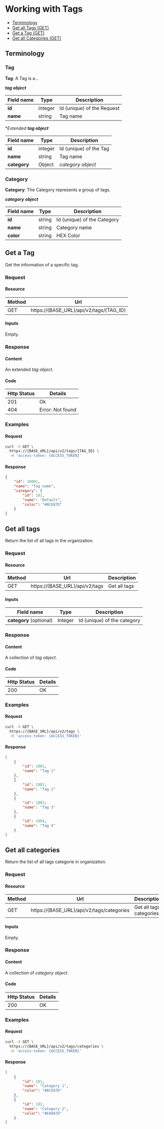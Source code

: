# Working with Tags

- [Terminology](#terminology)
- [Get all Tags (GET)](#get-all-tags)
- [Get a Tag (GET)](#get-a-tag)
- [Get all Categories (GET)](#get-all-categories)

## Terminology

### Tag

**Tag**: A Tag is a...

**_tag object_**

Field name |     Type    | Description
--------- | ----------- | -----------
**id** | integer | Id (unique) of the Request
**name** | string | Tag name

**Extended* **_tag object_**

Field name |     Type    | Description
--------- | ----------- | -----------
**id** | integer | Id (unique) of the Tag
**name** | string | Tag name
**category** | Object | _category object_

### Category

**Category**: The Category represents a group of tags.

**_category object_**

Field name |     Type    | Description
--------- | ----------- | -----------
**id** | string | Id (unique) of the Category
**name** | string | Category name 
**color** | string | HEX Color

## Get a Tag

Get the information of a specific tag.

### Request

#### Resource

Method | Url
------- | --------
GET | https://{BASE_URL}/api/v2/tags/{TAG_ID}

#### Inputs

Empty.

### Response

#### Content

An extended _tag object_.

#### Code
Http Status | Details
----------- | ----------
201 | Ok
404 | Error: Not found


### Examples

#### Request

```sh
curl -X GET \
  https://{BASE_URL}/api/v2/tags/{TAG_ID} \
  -H 'access-token: {ACCESS_TOKEN}'
```

#### Response

```json
{
    "id": 10001,
    "name": "Tag name",
    "category": {
        "id": 101,
        "name": "Default",
        "color": "#8CE87D"
    }
}
```

## Get all tags

Return the list of all tags in the organization.

### Request

#### Resource

Method | Url | Description
------- | -------- | -------
GET | https://{BASE_URL}/api/v2/tags | Get all tags

#### Inputs

Field name |     Type    | Description
--------- | ----------- | -----------
**category** (optional) | Integer | Id (unique) of the category


### Response

#### Content
A collection of _tag object_.

#### Code

Http Status | Details
----------- | ----------
200 | OK

### Examples

#### Request
```sh
curl -X GET \
  https://{BASE_URL}/api/v2/tags \
  -H 'access-token: {ACCESS_TOKEN}'
```

#### Response
```json
[
    {
        "id": 1001,
        "name": "Tag 1"
    },
    {
        "id": 1002,
        "name": "Tag 2"
    },
    {
        "id": 1003,
        "name": "Tag 3"
    },
    {
        "id": 1004,
        "name": "Tag 4"
    }
]
```

## Get all categories

Return the list of all tags categorie in organization.

### Request

#### Resource

Method | Url | Description
------- | -------- | -------
GET | https://{BASE_URL}/api/v2/tags/categories | Get all tags categories

#### Inputs

Empty.


### Response

#### Content
A collection of _category object_.

#### Code

Http Status | Details
----------- | ----------
200 | OK

### Examples

#### Request
```sh
curl -X GET \
  https://{BASE_URL}/api/v2/tags/categories \
  -H 'access-token: {ACCESS_TOKEN}'
```

#### Response
```json
[
    {
        "id": 101,
        "name": "Category 1",
        "color": "#8CE87D"
    },
    {
        "id": 102,
        "name": "Category 2",
        "color": "#E8A97D"
    }
]
```